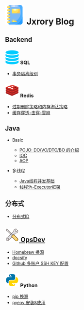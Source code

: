 # ![](/_media/icon/notebook-32.svg) Jxrory Blog <!-- {docsify-ignore-all} -->

## Backend

### ![](/_media/icon/sql-23.svg) SQL

* [事务隔离级别](/Backend/mysql/事务隔离级别.md)

### ![](/_media/icon/redis-23.svg) Redis

* [过期删除策略和内存淘汰策略](/Backend/redis/过期删除策略和内存淘汰策略.md)
* [缓存穿透-击穿-雪崩](/Backend/redis/缓存穿透-击穿-雪崩.md)

## Java

* Basic

  * [POJO: DO/VO/DTO/BO 的介绍](/Backend/java/basic/POJO.md)
  * [IOC](/Backend/java/basic/IOC.md)
  * [AOP](/Backend/java/basic/AOP.md)

* 多线程

  * [Java线程并发基础](/Backend/java/multi_thread/并发基础.md)
  * [线程池-Executor框架](/Backend/java/multi_thread/线程池-Executor框架.md)

## 分布式

* [分布式ID](/Backend/distributed/分布式ID.md)

## [![](/_media/icon/tools-23.svg) OpsDev](/OpsDev/README.md)

* [Homebrew 换源](/OpsDev/Homebrew换源.md)
* [docsify](/OpsDev/docsify.md)
* [Github 多账户 SSH KEY 配置](/OpsDev/ssh_github.md)

### ![](/_media/icon/python-23.svg) Python

* [pip 换源](/OpsDev/pip换源.md)
* [pyenv 安装&使用](/OpsDev/pyenv.md)
